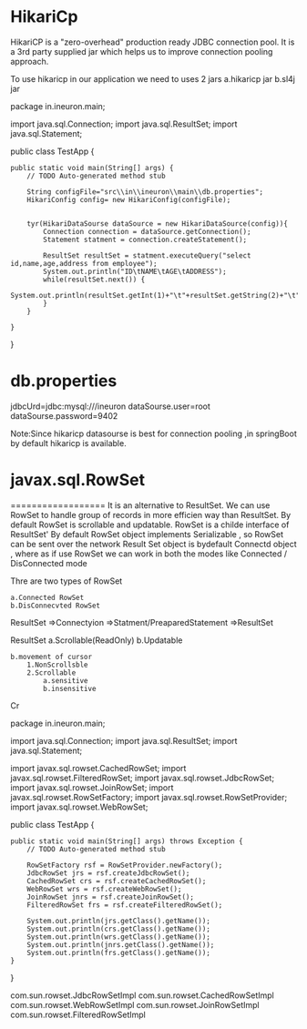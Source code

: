 HikariCp
==========
HikariCP is a "zero-overhead" production ready JDBC connection pool.
It is a 3rd party supplied jar which helps us to improve connection pooling approach.

To use hikaricp in our application we need to uses 2 jars
    a.hikaricp jar
    b.sl4j jar 

package in.ineuron.main;

import java.sql.Connection;
import java.sql.ResultSet;
import java.sql.Statement;

public class TestApp {

	public static void main(String[] args) {
		// TODO Auto-generated method stub
		
		String configFile="src\\in\\ineuron\\main\\db.properties";
		HikariConfig config= new HikariConfig(configFile);
		
		
		tyr(HikariDataSourse dataSource = new HikariDataSource(config)){
			Connection connection = dataSource.getConnection();
			Statement statment = connection.createStatement();
			
			ResultSet resultSet = statment.executeQuery("select id,name,age,address from employee");
			System.out.println("ID\tNAME\tAGE\tADDRESS");
			while(resultSet.next()) {
				System.out.println(resultSet.getInt(1)+"\t"+resultSet.getString(2)+"\t"+resultSet.getInt(3)+resultSet.getString(4));
			}
		}
		
	}

}


db.properties
==============
jdbcUrd=jdbc:mysql:///ineuron
dataSourse.user=root
dataSourse.password=9402

Note:Since hikaricp datasourse is best for connection pooling ,in springBoot by default hikaricp is available.
 


# javax.sql.RowSet
==================
It is an alternative to ResultSet.
We can use RowSet to handle group of records in more efficien way than ResultSet.
By default RowSet is scrollable and updatable.
RowSet is a childe interface of ResultSet'
By default RowSet object implements Serializable , so RowSet can be sent over the network
Result Set object is bydefault Connectd object , where as if use RowSet we can work in both the modes like 
Connected / DisConnected mode

Thre are two types of RowSet

    a.Connected RowSet
    b.DisConnecvted RowSet



ResultSet 
    =>Connectyion
    =>Statment/PreaparedStatement
    =>ResultSet

ResultSet 
    a.Scrollable(ReadOnly) b.Updatable

    b.movement of cursor
        1.NonScrollsble
        2.Scrollable
            a.sensitive
            b.insensitive
        

Cr


package in.ineuron.main;

import java.sql.Connection;
import java.sql.ResultSet;
import java.sql.Statement;

import javax.sql.rowset.CachedRowSet;
import javax.sql.rowset.FilteredRowSet;
import javax.sql.rowset.JdbcRowSet;
import javax.sql.rowset.JoinRowSet;
import javax.sql.rowset.RowSetFactory;
import javax.sql.rowset.RowSetProvider;
import javax.sql.rowset.WebRowSet;

public class TestApp {

	public static void main(String[] args) throws Exception {
		// TODO Auto-generated method stub
	
		RowSetFactory rsf = RowSetProvider.newFactory();
		JdbcRowSet jrs = rsf.createJdbcRowSet();
		CachedRowSet crs = rsf.createCachedRowSet();
		WebRowSet wrs = rsf.createWebRowSet();
		JoinRowSet jnrs = rsf.createJoinRowSet();
		FilteredRowSet frs = rsf.createFilteredRowSet();
		
		System.out.println(jrs.getClass().getName());
		System.out.println(crs.getClass().getName());
		System.out.println(wrs.getClass().getName());
		System.out.println(jnrs.getClass().getName());
		System.out.println(frs.getClass().getName());
	}

}



com.sun.rowset.JdbcRowSetImpl
com.sun.rowset.CachedRowSetImpl
com.sun.rowset.WebRowSetImpl
com.sun.rowset.JoinRowSetImpl
com.sun.rowset.FilteredRowSetImpl

